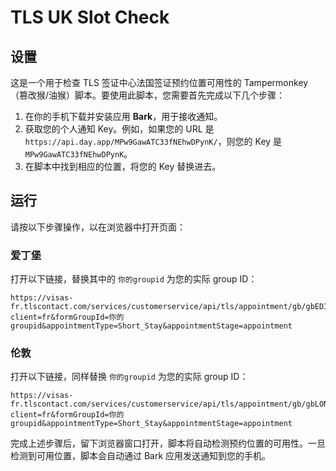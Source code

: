 # TLS UK Slot Check
## 设置
这是一个用于检查 TLS 签证中心法国签证预约位置可用性的 Tampermonkey（篡改猴/油猴）脚本。要使用此脚本，您需要首先完成以下几个步骤：

1. 在你的手机下载并安装应用 **Bark**，用于接收通知。
2. 获取您的个人通知 Key。例如，如果您的 URL 是 `https://api.day.app/MPw9GawATC33fNEhwDPynK/`，则您的 Key 是 `MPw9GawATC33fNEhwDPynK`。
3. 在脚本中找到相应的位置，将您的 Key 替换进去。

## 运行
请按以下步骤操作，以在浏览器中打开页面：

### 爱丁堡
打开以下链接，替换其中的 `你的groupid` 为您的实际 group ID：

```
https://visas-fr.tlscontact.com/services/customerservice/api/tls/appointment/gb/gbEDI2fr/table?client=fr&formGroupId=你的groupid&appointmentType=Short_Stay&appointmentStage=appointment
```

### 伦敦
打开以下链接，同样替换 `你的groupid` 为您的实际 group ID：

```
https://visas-fr.tlscontact.com/services/customerservice/api/tls/appointment/gb/gbLON2fr/table?client=fr&formGroupId=你的groupid&appointmentType=Short_Stay&appointmentStage=appointment
```

完成上述步骤后，留下浏览器窗口打开，脚本将自动检测预约位置的可用性。一旦检测到可用位置，脚本会自动通过 Bark 应用发送通知到您的手机。
